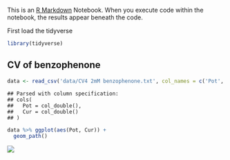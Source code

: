 This is an [R Markdown](http://rmarkdown.rstudio.com) Notebook. When you execute code within the notebook, the results appear beneath the code.

First load the tidyverse

``` r
library(tidyverse)
```

CV of benzophenone
------------------

``` r
data <- read_csv('data/CV4 2mM benzophenone.txt', col_names = c('Pot', 'Cur'), skip = 30)
```

    ## Parsed with column specification:
    ## cols(
    ##   Pot = col_double(),
    ##   Cur = col_double()
    ## )

``` r
data %>% ggplot(aes(Pot, Cur)) +
  geom_path()
```

![](https://raw.githubusercontent.com/emiltb/os_test/master/rmarkdown_test_files/figure-markdown_github/unnamed-chunk-3-1.png)
